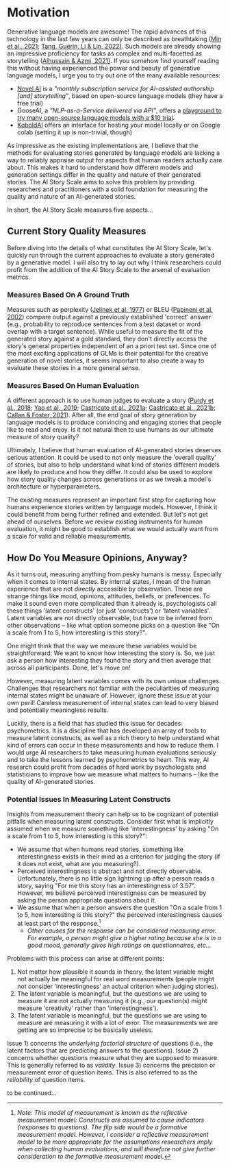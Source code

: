 # Motivation
Generative language models are awesome! The rapid advances of this technology in the last few years can only be described as breathtaking ([Min et al., 2021](https://arxiv.org/pdf/2111.01243.pdf); [Tang, Guerin, Li & Lin, 2022)](https://arxiv.org/pdf/2203.03047.pdf). Such models are already showing an impressive proficiency for tasks as complex and multi-facetted as storytelling ([Alhussain & Azmi, 2021)](https://www.researchgate.net/profile/Aqil-Azmi/publication/351858590_Automatic_Story_Generation_A_Survey_of_Approaches/links/60afe2e0299bf13438efd3bc/Automatic-Story-Generation-A-Survey-of-Approaches.pdf). If you somehow find yourself reading this without having experienced the power and beauty of generative language models, I urge you to try out one of the many available resources:
* [Novel AI](https://novelai.net/#/) is a _"monthly subscription service for AI-assisted authorship [and] storytelling"_, based on open-source language models (they have a free trial)
* GooseAI, a _"NLP-as-a-Service delivered via API"_, offers a [playground to try many open-source language models with a $10 trial](https://goose.ai/playground).
* [KoboldAI](https://github.com/KoboldAI/KoboldAI-Client) offers an interface for hosting your model locally or on Google colab (setting it up is non-trivial, though)

As impressive as the existing implementations are, I believe that the methods for evaluating stories generated by language models are lacking a way to reliably appraise output for aspects that human readers actually care about. This makes it hard to understand how different models and generation settings differ in the quality and nature of their generated stories. The AI Story Scale aims to solve this problem by providing researchers and practitioners with a solid foundation for measuring the quality and nature of an AI-generated stories.

In short, the AI Story Scale measures five aspects…

## Current Story Quality Measures
Before diving into the details of what constitutes the AI Story Scale, let's quickly run through the current approaches to evaluate a story generated by a generative model. I will also try to lay out why I think researchers could profit from the addition of the AI Story Scale to the arsenal of evaluation metrics.

### Measures Based On A Ground Truth
Measures such as perplexity ([Jelinek et al. 1977](https://link.springer.com/article/10.1007/s10579-005-2693-4)) or BLEU ([Papineni et al. 2002](https://aclanthology.org/P02-1040.pdf)) compare output against a previously established 'correct' answer (e.g., probability to reproduce sentences from a test dataset or word overlap with a target sentence). While useful to measure the fit of the generated story against a gold standard, they don't directly access the story's general properties independent of an a priori test set. Since one of the most exciting applications of GLMs is their potential for the creative generation of novel stories, it seems important to also create a way to evaluate these stories in a more general sense.

### Measures Based On Human Evaluation
A different approach is to use human judges to evaluate a story ([Purdy et al., 2018](https://www.aaai.org/ocs/index.php/AIIDE/AIIDE18/paper/viewFile/18106/17228); [Yao et al., 2019](https://ojs.aaai.org/index.php/AAAI/article/view/4726/4604);  [Castricato et al., 2021a](https://arxiv.org/pdf/2104.07472.pdf); [Castricato et al., 2021b](https://par.nsf.gov/servlets/purl/10249509); [Callan & Foster, 2021](http://ceur-ws.org/Vol-3105/paper9.pdf)). After all, the end goal of story generation by language models is to produce convincing and engaging stories that people like to read and enjoy. Is it not natural then to use humans as our ultimate measure of story quality?

Ultimately, I believe that human evaluation of AI-generated stories deserves serious attention. It could be used to not only measure the 'overall quality' of stories, but also to help understand what kind of stories different models are likely to produce and how they differ. It could also be used to explore how story quality changes across generations or as we tweak a model's architecture or hyperparameters.

The existing measures represent an important first step for capturing how humans experience stories written by language models. However, I think it could benefit from being further refined and extended. But let's not get ahead of ourselves. Before we review existing instruments for human evaluation, it might be good to establish what we would actually want from a scale for valid and reliable measurements.

## How Do You Measure Opinions, Anyway?
As it turns out, measuring anything from pesky humans is messy. Especially when it comes to internal states. By internal states, I mean of the human experience that are not _directly_ accessible by observation. These are strange things like mood, opinions, attitudes, beliefs, or preferences. To make it sound even more complicated than it already is, psychologists call these things 'latent constructs' (or just 'constructs') or 'latent variables'. Latent variables are not directly observable, but have to be inferred from other observations – like what option someone picks on a question like "On a scale from 1 to 5, how interesting is this story?".

One might think that the way we measure these variables would be straightforward: We want to know how interesting the story is. So, we just ask a person how interesting they found the story and then average that across all participants. Done, let's move on!

However, measuring latent variables comes with its own unique challenges. Challenges that researchers not familiar with the peculiarities of measuring internal states might be unaware of. However, ignore these issue at your own peril! Careless measurement of internal states can lead to very biased and potentially meaningless results.

Luckily, there is a field that has studied this issue for decades: psychometrics. It is a discipline that has developed an array of tools to measure latent constructs, as well as a rich theory to help understand what kind of errors can occur in these measurements and how to reduce them. I would urge AI researchers to take measuring human evaluations seriously and to take the lessons learned by psychometrics to heart. This way, AI research could profit from decades of hard work by psychologists and statisticians to improve how we measure what matters to humans – like the quality of AI-generated stories.

### Potential Issues In Measuring Latent Constructs
Insights from measurement theory can help us to be cognizant of potential pitfalls when measuring latent constructs. Consider first what is implicitly assumed when we measure something like 'interestingness' by asking "On a scale from 1 to 5, how interesting is this story?":
* We assume that when humans read stories, something like interestingness exists in their mind as a criterion for judging the story (if it does not exist, what are you measuring?).
* Perceived interestingness is abstract and not directly observable. Unfortunately, there is no little sign lightning up after a person reads a story, saying "For me this story has an interestingness of 3.57". However, we believe perceived interestigness can be measured by asking the person appropriate questions about it.
* We assume that when a person answers the question "On a scale from 1 to 5, how interesting is this story?" the perceived interestingness causes at least part of the response.[^1]
     * _Other causes for the response can be considered measuring error. For example, a person might give a higher rating because she is in a good mood, generally gives high ratings on questionnaires, etc…_

[^1]: _Note: This model of measurement is known as the reflective measurement model: Constructs are assumed to cause indicators (responses to questions). The flip side would be a formative measurement model. However, I consider a reflective measurement model to be more appropriate for the assumptions researchers imply when collecting human evaluations, and will therefore not give further consideration to the formative measurement model._

Problems with this process can arise at different points:
1. Not matter how plausible it sounds in theory, the latent variable might not actually be meaningful for real word measurements (people might not consider 'interestingness' an actual criterion when judging stories).
2. The latent variable is meaningful, but the questions we are using to measure it are not actually measuring it (e.g., our question(s) might measure 'creativity' rather than 'interestingness').
3. The latent variable is meaningful, but the questions we are using to measure are measuring it with a lot of error. The measurements we are getting are so imprecise to be basically useless.

Issue 1) concerns the _underlying factorial structure_ of questions (i.e., the latent factors that are predicting answers to the questions). Issue 2) concerns whether questions measure what they are supposed to measure. This is generally referred to as _validity_. Issue 3) concerns the precision or measurement error of question items. This is also referred to as the _reliability_ of question items. 

to be continued...
